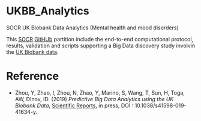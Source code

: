 # UKBB_Analytics
SOCR UK Biobank Data Analytics (Mental health and mood disorders)

This [SOCR](http://socr.umich.edu/) [GitHUb](https://github.com/SOCR) partition include the end-to-end computational protocol, results, 
validation and scripts supporting a Big Data discovery study involvin the [UK Biobank data](http://www.ukbiobank.ac.uk).

# Reference
* Zhou, Y, Zhao, l, Zhou, N, Zhao, Y, Marino, S, Wang, T, Sun, H, Toga, AW, DInov, ID.  (2019) *Predictive Big Data Analytics using the UK Biobank Data*, 
[Scientific Reports](https://www.nature.com/srep/), in press, DOI : 10.1038/s41598-019-41634-y.
